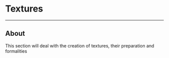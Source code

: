 # Textures

___

## About

This section will deal with the creation of textures, their preparation and formalities
